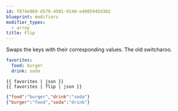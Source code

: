 ```yaml
---
id: f874e969-d579-4501-9140-e4005945d302
blueprint: modifiers
modifier_types:
  - array
title: Flip
---
```

Swaps the keys with their corresponding values. The old switcharoo.

```yaml
favorites:
  food: burger
  drink: soda
```

```
{{ favorites | json }}
{{ favorites | flip | json }}
```

```json
{"food":"burger","drink":"soda"}
{"burger":"food","soda":"drink"}
```
